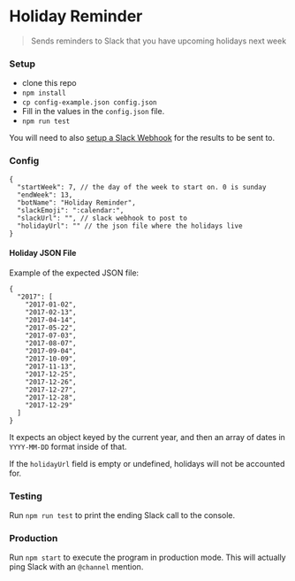 Holiday Reminder
================

> Sends reminders to Slack that you have upcoming holidays next week

### Setup

* clone this repo
* `npm install`
* `cp config-example.json config.json`
* Fill in the values in the `config.json` file.
* `npm run test`

You will need to also [setup a Slack Webhook](https://api.slack.com/custom-integrations/incoming-webhooks) for the results to be sent to.

### Config

```
{
  "startWeek": 7, // the day of the week to start on. 0 is sunday
  "endWeek": 13,
  "botName": "Holiday Reminder",
  "slackEmoji": ":calendar:",
  "slackUrl": "", // slack webhook to post to
  "holidayUrl": "" // the json file where the holidays live
}
```

#### Holiday JSON File

Example of the expected JSON file:

```
{
  "2017": [
    "2017-01-02",
    "2017-02-13",
    "2017-04-14",
    "2017-05-22",
    "2017-07-03",
    "2017-08-07",
    "2017-09-04",
    "2017-10-09",
    "2017-11-13",
    "2017-12-25",
    "2017-12-26",
    "2017-12-27",
    "2017-12-28",
    "2017-12-29"
  ]
}
```

It expects an object keyed by the current year, and then an array of dates in `YYYY-MM-DD` format inside of that.

If the `holidayUrl` field is empty or undefined, holidays will not be accounted for.

### Testing

Run `npm run test` to print the ending Slack call to the console.

### Production

Run `npm start` to execute the program in production mode. This will actually ping Slack with an `@channel` mention.
